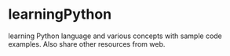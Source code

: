 # learningPython
learning Python language and various concepts with sample code examples. Also share other resources from web.
